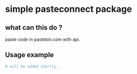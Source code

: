 # simple pasteconnect package

## what can this do ?
paste code in pastebin.com with api.

## Usage example
```py
# will be added shortly..
```
